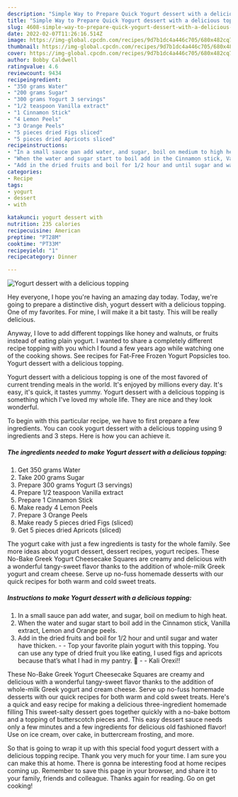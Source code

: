 ```yaml
---
description: "Simple Way to Prepare Quick Yogurt dessert with a delicious topping"
title: "Simple Way to Prepare Quick Yogurt dessert with a delicious topping"
slug: 4608-simple-way-to-prepare-quick-yogurt-dessert-with-a-delicious-topping
date: 2022-02-07T11:26:16.514Z
image: https://img-global.cpcdn.com/recipes/9d7b1dc4a446c705/680x482cq70/yogurt-dessert-with-a-delicious-topping-recipe-main-photo.jpg
thumbnail: https://img-global.cpcdn.com/recipes/9d7b1dc4a446c705/680x482cq70/yogurt-dessert-with-a-delicious-topping-recipe-main-photo.jpg
cover: https://img-global.cpcdn.com/recipes/9d7b1dc4a446c705/680x482cq70/yogurt-dessert-with-a-delicious-topping-recipe-main-photo.jpg
author: Bobby Caldwell
ratingvalue: 4.6
reviewcount: 9434
recipeingredient:
- "350 grams Water"
- "200 grams Sugar"
- "300 grams Yogurt 3 servings"
- "1/2 teaspoon Vanilla extract"
- "1 Cinnamon Stick"
- "4 Lemon Peels"
- "3 Orange Peels"
- "5 pieces dried Figs sliced"
- "5 pieces dried Apricots sliced"
recipeinstructions:
- "In a small sauce pan add water, and sugar, boil on medium to high heat."
- "When the water and sugar start to boil add in the Cinnamon stick, Vanilla extract, Lemon and Orange peels."
- "Add in the dried fruits and boil for 1/2 hour and until sugar and water have thicken.  Top your favorite plain yogurt with this topping. You can use any type of dried fruit you like eating, I used figs and apricots because that’s what I had in my pantry. 🙂  Kali Orexi!!"
categories:
- Recipe
tags:
- yogurt
- dessert
- with

katakunci: yogurt dessert with 
nutrition: 235 calories
recipecuisine: American
preptime: "PT28M"
cooktime: "PT33M"
recipeyield: "1"
recipecategory: Dinner

---
```



![Yogurt dessert with a delicious topping](https://img-global.cpcdn.com/recipes/9d7b1dc4a446c705/680x482cq70/yogurt-dessert-with-a-delicious-topping-recipe-main-photo.jpg)

Hey everyone, I hope you're having an amazing day today. Today, we're going to prepare a distinctive dish, yogurt dessert with a delicious topping. One of my favorites. For mine, I will make it a bit tasty. This will be really delicious.

Anyway, I love to add different toppings like honey and walnuts, or fruits instead of eating plain yogurt. I wanted to share a completely different recipe topping with you which I found a few years ago while watching one of the cooking shows. See recipes for Fat-Free Frozen Yogurt Popsicles too. Yogurt dessert with a delicious topping.

Yogurt dessert with a delicious topping is one of the most favored of current trending meals in the world. It's enjoyed by millions every day. It's easy, it's quick, it tastes yummy. Yogurt dessert with a delicious topping is something which I've loved my whole life. They are nice and they look wonderful.


To begin with this particular recipe, we have to first prepare a few ingredients. You can cook yogurt dessert with a delicious topping using 9 ingredients and 3 steps. Here is how you can achieve it.

<!--inarticleads1-->

##### The ingredients needed to make Yogurt dessert with a delicious topping:

1. Get 350 grams Water
1. Take 200 grams Sugar
1. Prepare 300 grams Yogurt (3 servings)
1. Prepare 1/2 teaspoon Vanilla extract
1. Prepare 1 Cinnamon Stick
1. Make ready 4 Lemon Peels
1. Prepare 3 Orange Peels
1. Make ready 5 pieces dried Figs (sliced)
1. Get 5 pieces dried Apricots (sliced)


The yogurt cake with just a few ingredients is tasty for the whole family. See more ideas about yogurt dessert, dessert recipes, yogurt recipes. These No-Bake Greek Yogurt Cheesecake Squares are creamy and delicious with a wonderful tangy-sweet flavor thanks to the addition of whole-milk Greek yogurt and cream cheese. Serve up no-fuss homemade desserts with our quick recipes for both warm and cold sweet treats. 

<!--inarticleads2-->

##### Instructions to make Yogurt dessert with a delicious topping:

1. In a small sauce pan add water, and sugar, boil on medium to high heat.
1. When the water and sugar start to boil add in the Cinnamon stick, Vanilla extract, Lemon and Orange peels.
1. Add in the dried fruits and boil for 1/2 hour and until sugar and water have thicken. -  - Top your favorite plain yogurt with this topping. You can use any type of dried fruit you like eating, I used figs and apricots because that’s what I had in my pantry. 🙂 -  - Kali Orexi!!


These No-Bake Greek Yogurt Cheesecake Squares are creamy and delicious with a wonderful tangy-sweet flavor thanks to the addition of whole-milk Greek yogurt and cream cheese. Serve up no-fuss homemade desserts with our quick recipes for both warm and cold sweet treats. Here&#39;s a quick and easy recipe for making a delicious three-ingredient homemade filling This sweet-salty dessert goes together quickly with a no-bake bottom and a topping of butterscotch pieces and. This easy dessert sauce needs only a few minutes and a few ingredients for delicious old fashioned flavor! Use on ice cream, over cake, in buttercream frosting, and more. 

So that is going to wrap it up with this special food yogurt dessert with a delicious topping recipe. Thank you very much for your time. I am sure you can make this at home. There is gonna be interesting food at home recipes coming up. Remember to save this page in your browser, and share it to your family, friends and colleague. Thanks again for reading. Go on get cooking!

